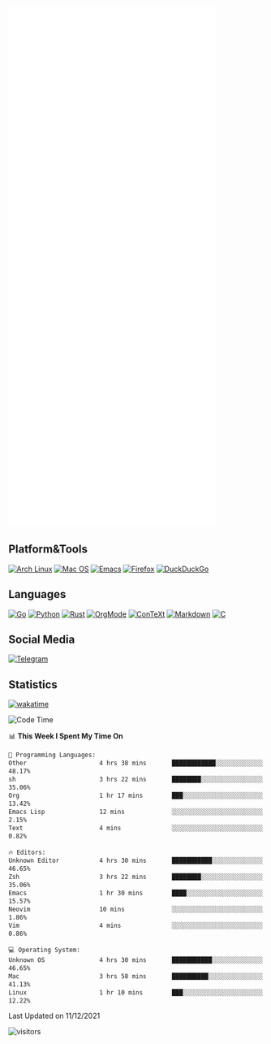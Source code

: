 ![Metrics](https://github.com/SteamedFish/SteamedFish/blob/master/github-metrics.svg)

## Platform&Tools

[![Arch Linux](https://img.shields.io/badge/ArchLinux-1793D1?logo=arch-linux&logoColor=fff&style=flat-square)](https://archlinux.org/)
[![Mac OS](https://img.shields.io/badge/MacOS-000000?style=flat-square&logo=macos&logoColor=F0F0F0)](https://www.apple.com/macos/)
[![Emacs](https://img.shields.io/badge/Emacs-%237F5AB6.svg?&style=flat-square&logo=gnu-emacs&logoColor=white)](https://www.gnu.org/software/emacs/)
[![Firefox](https://img.shields.io/badge/Firefox-FF7139?style=flat-square&logo=Firefox-Browser&logoColor=white)](https://firefox.com/)
[![DuckDuckGo](https://img.shields.io/badge/DuckDuckGo-DE5833?style=flat-square&logo=DuckDuckGo&logoColor=white)](https://duckduckgo.com/)

## Languages

[![Go](https://img.shields.io/badge/Golang-%2300ADD8.svg?style=flat-square&logo=go&logoColor=white)](https://golang.org/)
[![Python](https://img.shields.io/badge/Python-3670A0?style=flat-square&logo=python&logoColor=ffdd54)](https://www.python.org/)
[![Rust](https://img.shields.io/badge/Rust-%23000000.svg?style=flat-square&logo=rust&logoColor=white)](https://www.rust-lang.org/)
[![OrgMode](https://img.shields.io/badge/OrgMode-%23000000.svg?style=flat-square&logo=org&logoColor=white)](https://orgmode.org/)
[![ConTeXt](https://img.shields.io/badge/ConTeXt-%23008080.svg?style=flat-square&logo=latex&logoColor=white)](https://contextgarden.net/)
[![Markdown](https://img.shields.io/badge/MarkDown-%23000000.svg?style=flat-square&logo=markdown&logoColor=white)](https://daringfireball.net/projects/markdown/)
[![C](https://img.shields.io/badge/C-%2300599C.svg?style=flat-square&logo=c&logoColor=white)](https://www.iso.org/standard/74528.html)

## Social Media

[![Telegram](https://img.shields.io/badge/SteamedFish-2CA5E0?style=social&logo=telegram&logoColor=white)](https://t.me/SteamedFish)

## Statistics
[![wakatime](https://wakatime.com/badge/user/168280d6-fcf2-4b4f-ad3a-dc4612f35b38.svg)](https://wakatime.com/@168280d6-fcf2-4b4f-ad3a-dc4612f35b38)

<!--START_SECTION:waka-->
![Code Time](http://img.shields.io/badge/Code%20Time-1%2C505%20hrs%2013%20mins-blue)

📊 **This Week I Spent My Time On** 

```text
💬 Programming Languages: 
Other                    4 hrs 38 mins       ████████████░░░░░░░░░░░░░   48.17% 
sh                       3 hrs 22 mins       ████████░░░░░░░░░░░░░░░░░   35.06% 
Org                      1 hr 17 mins        ███░░░░░░░░░░░░░░░░░░░░░░   13.42% 
Emacs Lisp               12 mins             ░░░░░░░░░░░░░░░░░░░░░░░░░   2.15% 
Text                     4 mins              ░░░░░░░░░░░░░░░░░░░░░░░░░   0.82%

🔥 Editors: 
Unknown Editor           4 hrs 30 mins       ███████████░░░░░░░░░░░░░░   46.65% 
Zsh                      3 hrs 22 mins       ████████░░░░░░░░░░░░░░░░░   35.06% 
Emacs                    1 hr 30 mins        ████░░░░░░░░░░░░░░░░░░░░░   15.57% 
Neovim                   10 mins             ░░░░░░░░░░░░░░░░░░░░░░░░░   1.86% 
Vim                      4 mins              ░░░░░░░░░░░░░░░░░░░░░░░░░   0.86%

💻 Operating System: 
Unknown OS               4 hrs 30 mins       ███████████░░░░░░░░░░░░░░   46.65% 
Mac                      3 hrs 58 mins       ██████████░░░░░░░░░░░░░░░   41.13% 
Linux                    1 hr 10 mins        ███░░░░░░░░░░░░░░░░░░░░░░   12.22%

```


 Last Updated on 11/12/2021
<!--END_SECTION:waka-->

![visitors](https://visitor-badge.laobi.icu/badge?page_id=SteamedFish.SteamedFish)
